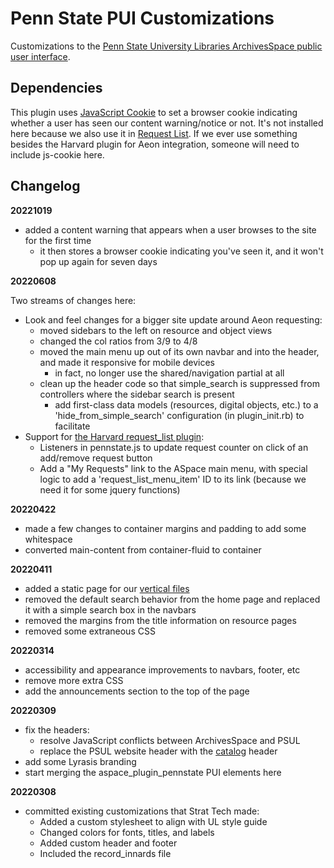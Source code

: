 # Penn State PUI Customizations

Customizations to the [Penn State University Libraries ArchivesSpace public user interface](https://aspace.libraries.psu.edu).

## Dependencies

This plugin uses [JavaScript Cookie](https://github.com/js-cookie/js-cookie) to set a browser cookie indicating whether a user has seen our content warning/notice or not. It's not installed here because we also use it in [Request List](https://github.com/psuscl/request_list). If we ever use something besides the Harvard plugin for Aeon integration, someone will need to include js-cookie here. 

## Changelog

**20221019**

* added a content warning that appears when a user browses to the site for the first time
  * it then stores a browser cookie indicating you've seen it, and it won't pop up again for seven days

**20220608**

Two streams of changes here:

* Look and feel changes for a bigger site update around Aeon requesting:
  * moved sidebars to the left on resource and object views
  * changed the col ratios from 3/9 to 4/8
  * moved the main menu up out of its own navbar and into the header, and made it responsive for mobile devices
    * in fact, no longer use the shared/navigation partial at all
  * clean up the header code so that simple_search is suppressed from controllers where the sidebar search is present
    * add first-class data models (resources, digital objects, etc.) to a 'hide_from_simple_search' configuration (in plugin_init.rb) to facilitate
* Support for [the Harvard request_list plugin](https://github.com/harvard-library/request_list):
  * Listeners in pennstate.js to update request counter on click of an add/remove request button
  * Add a "My Requests" link to the ASpace main menu, with special logic to add a 'request_list_menu_item' ID to its link (because we need it for some jquery functions)

**20220422**

* made a few changes to container margins and padding to add some whitespace
* converted main-content from container-fluid to container

**20220411**

* added a static page for our [vertical files](https://aspace.libraries.psu.edu/verticalfiles)
* removed the default search behavior from the home page and replaced it with a simple search box in the navbars
* removed the margins from the title information on resource pages
* removed some extraneous CSS

**20220314**

* accessibility and appearance improvements to navbars, footer, etc
* remove more extra CSS
* add the announcements section to the top of the page

**20220309**

* fix the headers:
    * resolve JavaScript conflicts between ArchivesSpace and PSUL
    * replace the PSUL website header with the [catalog](https://catalog.libraries.psu.edu) header
* add some Lyrasis branding
* start merging the aspace_plugin_pennstate PUI elements here    

**20220308**

* committed existing customizations that Strat Tech made:
    * Added a custom stylesheet to align with UL style guide
    * Changed colors for fonts, titles, and labels
    * Added custom header and footer
    * Included the record_innards file
